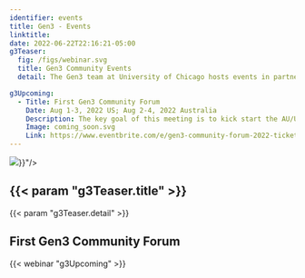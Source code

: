 ```yaml
---
identifier: events
title: Gen3 - Events
linktitle:
date: 2022-06-22T22:16:21-05:00
g3Teaser:
  fig: /figs/webinar.svg
  title: Gen3 Community Events
  detail: The Gen3 team at University of Chicago hosts events in partnership with the community of developers, operators, and sponsors of Gen3 data resources that aim to share information about how to set up new commons, build a community that can help each other, and create clear paths for support from the Gen3 team.

g3Upcoming:
  - Title: First Gen3 Community Forum
    Date: Aug 1-3, 2022 US; Aug 2-4, 2022 Australia
    Description: The key goal of this meeting is to kick start the AU/US/NZ international user community, which consists of developers, operators, sponsors, and other stakeholders who want to exchange ideas on the code and shape of Gen3. The virtual community forum is co-hosted by the University of Chicago and the University of Melbourne. The forum will meet for three days, three hours each day, and will include presentations from various Gen3 operators, developers, and breakout sessions to craft ideas for new features.
    Image: coming_soon.svg
    Link: https://www.eventbrite.com/e/gen3-community-forum-2022-tickets-367673931627?aff=gen3
---
```


<section class="g3-bg__mint">
  <div class="g3-outer-wrapper g3-flex-content g3-flex-content__reverse">
    <div class="g3-col__65 g3-flex-content g3-mb-space__padding-lg-top g3-space__margin-md-top-bottom">
      <img class="g3-img__full-width" src="{{< param "g3Teaser.fig" >}}"/>
    </div>
    <div class="g3-space__padding-lg-top g3-space__padding-lg-bottom g3-col__35">
      <div class="g3-space__wrapper-gap-left">
        <h1 class="g3-space__margin-sm-bottom">
          {{< param "g3Teaser.title" >}}
        </h1>
        <p class="g3-space__margin-sm-bottom introduction">
          {{< param "g3Teaser.detail" >}}
        </p>
      </div>
    </div>
  </div>
</section>

<section class="g3-space__padding-sm-top g3-space__padding-sm-bottom">
    <div class="g3-inner-wrapper">
        <h2>First Gen3 Community Forum</h2>
    </div>
</section>

{{< webinar "g3Upcoming" >}}
